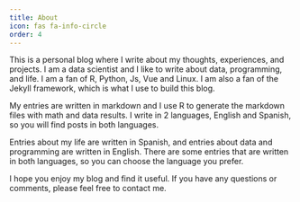 ```yaml
---
title: About
icon: fas fa-info-circle
order: 4
---
```


This is a personal blog where I write about my thoughts, experiences, and projects. I am a data scientist and I like to write about data, programming, and life. I am a fan of R, Python, Js, Vue and Linux. I am also a fan of the Jekyll framework, which is what I use to build this blog.

My entries are written in markdown and I use R to generate the markdown files with math and data results. I write in 2 languages, English and Spanish, so you will find posts in both languages.

Entries about my life are written in Spanish, and entries about data and programming are written in English. There are some entries that are written in both languages, so you can choose the language you prefer.

I hope you enjoy my blog and find it useful. If you have any questions or comments, please feel free to contact me.